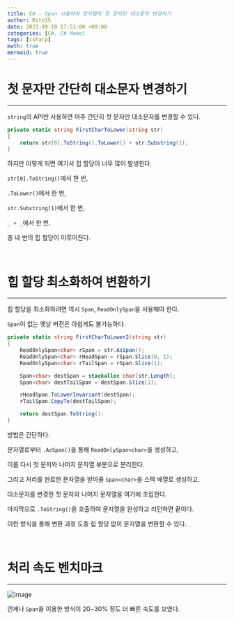 ```yaml
---
title: C# - Span 사용하여 문자열의 첫 문자만 대소문자 변경하기
author: Rito15
date: 2021-09-10 17:51:00 +09:00
categories: [C#, C# Memo]
tags: [csharp]
math: true
mermaid: true
---
```


# 첫 문자만 간단히 대소문자 변경하기
---

`string`의 API만 사용하면 아주 간단히 첫 문자만 대소문자를 변경할 수 있다.

```cs
private static string FirstCharToLower(string str)
{
    return str[0].ToString().ToLower() + str.Substring(1);
}
```

하지만 이렇게 되면 여기서 힙 할당이 너무 많이 발생한다.

`str[0].ToString()`에서 한 번,

`.ToLower()`에서 한 번,

`str.Substring(1)`에서 한 번,

`_ + _`에서 한 번.

총 네 번의 힙 할당이 이루어진다.

<br>

# 힙 할당 최소화하여 변환하기
---

힙 할당을 최소화하려면 역시 `Span`, `ReadOnlySpan`을 사용해야 한다.

`Span`이 없는 옛날 버전은 아쉽게도 불가능하다.

```cs
private static string FirstCharToLower2(string str)
{
    ReadOnlySpan<char> rSpan = str.AsSpan();
    ReadOnlySpan<char> rHeadSpan = rSpan.Slice(0, 1);
    ReadOnlySpan<char> rTailSpan = rSpan.Slice(1);

    Span<char> destSpan = stackalloc char[str.Length];
    Span<char> destTailSpan = destSpan.Slice(1);

    rHeadSpan.ToLowerInvariant(destSpan);
    rTailSpan.CopyTo(destTailSpan);

    return destSpan.ToString();
}
```

방법은 간단하다.

문자열로부터 `.AsSpan()`을 통해 `ReadOnlySpan<char>`을 생성하고,

이를 다시 첫 문자와 나머지 문자열 부분으로 분리한다.

그리고 처리를 완료한 문자열을 받아줄 `Span<char>`을 스택 배열로 생성하고,

대소문자를 변경한 첫 문자와 나머지 문자열을 여기에 조립한다.

마지막으로 `.ToString()`을 호출하여 문자열을 완성하고 리턴하면 끝이다.

이런 방식을 통해 변환 과정 도중 힙 할당 없이 문자열을 변환할 수 있다.

<br>

# 처리 속도 벤치마크
---

![image](https://user-images.githubusercontent.com/42164422/132830690-6ce9029c-db03-4998-934a-5fe307d698d8.png)

언제나 `Span`을 이용한 방식이 20~30% 정도 더 빠른 속도를 보였다.



